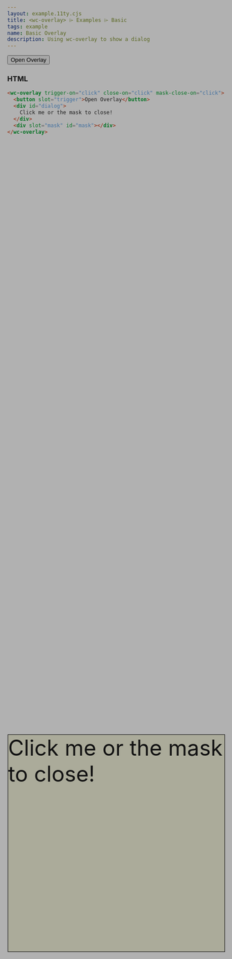 ```yaml
---
layout: example.11ty.cjs
title: <wc-overlay> ⌲ Examples ⌲ Basic
tags: example
name: Basic Overlay
description: Using wc-overlay to show a dialog
---
```


<style>
  #dialog {
    position: absolute;
    top: 50%;
    left: 50%;
    transform: translate(-50%, -50%);
    width: 500px;
    height: 500px;
    font-size: 50px;
    background-color: beige;
    border: 1px solid black;
  }

  #mask {
    position: fixed;
    top: 0;
    left: 0;
    right: 0;
    bottom: 0;
    background: rgba(0, 0, 0, 0.3);
  }
</style>

<wc-overlay trigger-on="click" close-on="click" mask-close-on="click">
  <button slot="trigger">Open Overlay</button>
  <div id="dialog">
    Click me or the mask to close!
  </div>
  <div slot="mask" id="mask"></div>
</wc-overlay>

<h3>HTML</h3>

```html
<wc-overlay trigger-on="click" close-on="click" mask-close-on="click">
  <button slot="trigger">Open Overlay</button>
  <div id="dialog">
    Click me or the mask to close!
  </div>
  <div slot="mask" id="mask"></div>
</wc-overlay>
```
